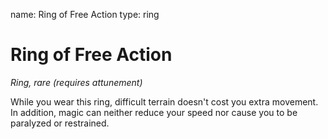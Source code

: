 name: Ring of Free Action type: ring

# Ring of Free Action
_Ring, rare (requires attunement)_

While you wear this ring, difficult terrain doesn't cost you extra movement. In addition, magic can neither reduce your speed nor cause you to be paralyzed or restrained. 